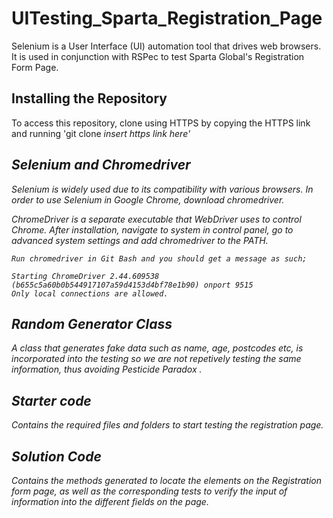 # UITesting_Sparta_Registration_Page
Selenium is a User Interface (UI) automation tool that drives web browsers. It is used in conjunction with RSPec to test Sparta Global's Registration Form Page.

## Installing the Repository
To access this repository, clone using HTTPS by copying the HTTPS link and running 'git clone <i>insert https link here'

## Selenium and Chromedriver
Selenium is widely used due to its compatibility with various browsers. In order to use Selenium in Google Chrome, download chromedriver.

ChromeDriver is a separate executable that WebDriver uses to control Chrome.
    After installation, navigate to system in control panel, go to advanced system settings and add chromedriver to the PATH.

    Run chromedriver in Git Bash and you should get a message as such;

    Starting ChromeDriver 2.44.609538 (b655c5a60b0b544917107a59d4153d4bf78e1b90) onport 9515
    Only local connections are allowed.


## Random Generator Class
A class that generates fake data such as name, age, postcodes etc, is incorporated into the testing so we are not repetively testing the same information, thus avoiding Pesticide Paradox .

## Starter code
Contains the required files and folders to start testing the registration page.

## Solution Code
Contains the methods generated to locate the elements on the Registration form page,  as well as the corresponding tests to verify the input of information into the different fields on the page.

